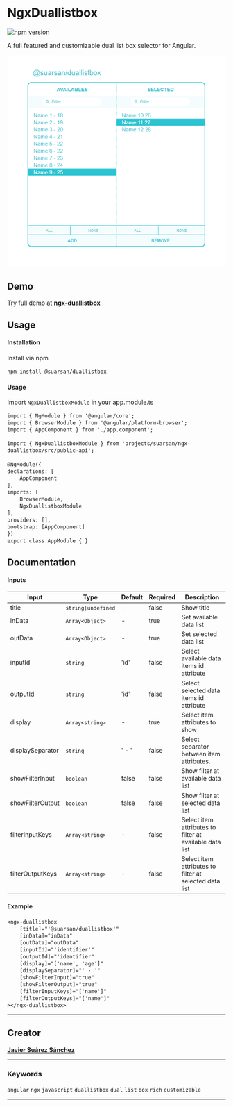 # NgxDuallistbox

[![npm version](https://badge.fury.io/js/@suarsan%2Fngx-duallistbox.svg)](https://badge.fury.io/js/@suarsan%2Fngx-duallistbox)

A full featured and customizable dual list box selector for Angular.

![alt text](https://github.com/Suarsan/ngx-duallistbox/raw/master/projects/suarsan/ngx-duallistbox/demo.png)


## Demo

Try full demo  at **[ngx-duallistbox](www.javiersuarezsanchez.com/projects/ngx-duallistbox)**

## Usage

#### Installation

Install via npm

    npm install @suarsan/duallistbox
    
#### Usage

Import ``NgxDuallistboxModule`` in your app.module.ts

    import { NgModule } from '@angular/core';
    import { BrowserModule } from '@angular/platform-browser';
    import { AppComponent } from './app.component';
    
    import { NgxDuallistboxModule } from 'projects/suarsan/ngx-duallistbox/src/public-api';

    @NgModule({
    declarations: [
        AppComponent
    ],
    imports: [
        BrowserModule,
        NgxDuallistboxModule
    ],
    providers: [],
    bootstrap: [AppComponent]
    })
    export class AppModule { }

## Documentation

#### Inputs

| Input | Type | Default | Required | Description |
| ----- | ---- | ------  | -------- | ----------- |
| title | `string\|undefined` | - | false | Show title |
| inData | `Array<Object>` | - | true |  Set available data list |
| outData | `Array<Object>` | - | true |  Set selected data list |
| inputId | `string` | 'id' | false | Select available data items id attribute |
| outputId | `string` | 'id' | false | Select selected data items id attribute |
| display | `Array<string>` | - | true | Select item attributes to show |
| displaySeparator | `string` | ' - ' | false | Select separator between  item attributes. |
| showFilterInput | `boolean` | false | false | Show filter at available data list |
| showFilterOutput | `boolean` | false | false | Show filter at selected data list |
| filterInputKeys | `Array<string>` | -  | false | Select item attributes to filter at available data list |
| filterOutputKeys | `Array<string>` | -  | false | Select item attributes to filter at selected data list |

#### Example

    <ngx-duallistbox
        [title]="'@suarsan/duallistbox'"
        [inData]="inData" 
        [outData]="outData" 
        [inputId]="'identifier'" 
        [outputId]="'identifier" 
        [display]="['name', 'age']"
        [displaySeparator]="' · '"
        [showFilterInput]="true" 
        [showFilterOutput]="true" 
        [filterInputKeys]="['name']" 
        [filterOutputKeys]="['name']"
    ></ngx-duallistbox>


---

## Creator

**[Javier Suárez Sánchez](https://javiersuarezsanchez.com)**




---

### Keywords

`angular` `ngx` `javascript` `duallistbox` `dual` `list` `box` `rich` `customizable`

---



